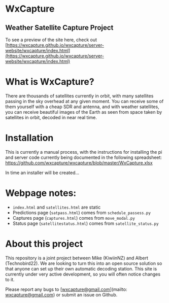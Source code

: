 # WxCapture
## Weather Satellite Capture Project
To see a preview of the site here, check out [https://wxcapture.github.io/wxcapture/server-website/wxcapture/index.html](https://wxcapture.github.io/wxcapture/server-website/wxcapture/index.html)
<!-- You can see our website (with all the data) at [INTRANET] -->

# What is WxCapture?
There are thousands of satellites currently in orbit, with many satellites passing in the sky overhead at any given moment.
You can receive some of them yourself with a cheap SDR and antenna, and with weather satellites, you can receive beautiful images of the Earth as seen from space taken by satellites in orbit, decoded in near real time.

# Installation
This is currently a manual process, with the instructions for installing the pi and server code currently being documented in the following spreadsheet:
https://github.com/wxcapture/wxcapture/blob/master/WxCapture.xlsx

In time an installer will be created...

# Webpage notes:
- ```index.html``` and ```satellites.html``` are static
- Predictions page (```satpass.html```) comes from ```schedule_passess.py```
- Captures page (```captures.html```) comes from ```move_modal.py```
- Status page (```satellitestatus.html```) comes from ```satellite_status.py```

# About this project 
This repository is a joint project between Mike (KiwiinNZ) and Albert (Technobird22). We are looking to turn this into an open source solution so that anyone can set up their own automatic decoding station. This site is currently under very active development, so you will often notice changes to it.

Please report any bugs to [wxcapture@gmail.com](mailto: wxcapture@gmail.com) or submit an issue on Github.
